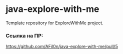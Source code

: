 # java-explore-with-me
Template repository for ExploreWithMe project.

### Ссылка на ПР:
https://github.com/AFil0n/java-explore-with-me/pull/5